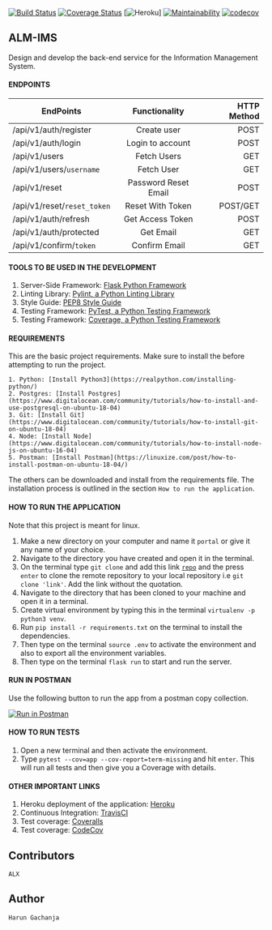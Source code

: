 [![Build Status](https://travis-ci.com/Arrotech/ALX-IMS.svg?branch=develop)](https://travis-ci.com/Arrotech/ALX-IMS) [![Coverage Status](https://coveralls.io/repos/github/Arrotech/ALX-IMS/badge.svg?branch=develop)](https://coveralls.io/github/Arrotech/ALX-IMS?branch=develop) [![Heroku](https://heroku-badge.herokuapp.com/?app=heroku-badge)] [![Maintainability](https://api.codeclimate.com/v1/badges/22a834de460f5310d730/maintainability)](https://codeclimate.com/github/Arrotech/ALX-IMS/maintainability) [![codecov](https://codecov.io/gh/Arrotech/ALX-IMS/branch/develop/graph/badge.svg)](https://codecov.io/gh/Arrotech/ALX-IMS)


## ALM-IMS

Design and develop the back-end service for the Information Management System.

#### ENDPOINTS

| EndPoints                     |           Functionality            | HTTP Method |
| ----------------------------- | :--------------------------------: | ----------: |
| /api/v1/auth/register         |            Create user             |        POST |
| /api/v1/auth/login            |          Login to account          |         POST |
| /api/v1/users                 |             Fetch Users            |        GET |
| /api/v1/users/`username`      |          Fetch User                |         GET |
| /api/v1/reset                 |           Password Reset Email     |         POST |
| /api/v1/reset/`reset_token`   |            Reset With Token        |         POST/GET |
| /api/v1/auth/refresh          |           Get Access Token         |      POST   |
| /api/v1/auth/protected        |       Get Email                    |         GET |
| /api/v1/confirm/`token`       |              Confirm Email         |        GET  |

#### TOOLS TO BE USED IN THE DEVELOPMENT

1. Server-Side Framework: [Flask Python Framework](http://flask.pocoo.org/)
2. Linting Library: [Pylint, a Python Linting Library](https://www.pylint.org/)
3. Style Guide: [PEP8 Style Guide](https://www.python.org/dev/peps/pep-0008/)
4. Testing Framework: [PyTest, a Python Testing Framework](https://docs.pytest.org/en/latest/)
5. Testing Framework: [Coverage, a Python Testing Framework](https://coverage.readthedocs.io/en/v4.5.x/)

#### REQUIREMENTS

This are the basic project requirements. Make sure to install the before attempting to run the project.

    1. Python: [Install Python3](https://realpython.com/installing-python/)
    2. Postgres: [Install Postgres](https://www.digitalocean.com/community/tutorials/how-to-install-and-use-postgresql-on-ubuntu-18-04)
    3. Git: [Install Git](https://www.digitalocean.com/community/tutorials/how-to-install-git-on-ubuntu-18-04)
    4. Node: [Install Node](https://www.digitalocean.com/community/tutorials/how-to-install-node-js-on-ubuntu-16-04)
    5. Postman: [Install Postman](https://linuxize.com/post/how-to-install-postman-on-ubuntu-18-04/)

The others can be downloaded and install from the requirements file. The installation process is outlined in the section `How to run the application`.

#### HOW TO RUN THE APPLICATION

Note that this project is meant for linux.

1.  Make a new directory on your computer and name it `portal` or give it any name of your choice.
2.  Navigate to the directory you have created and open it in the terminal.
3.  On the terminal type `git clone` and add this link <code>[repo](https://github.com/Arrotech/Portal/)</code> and the press `enter` to clone the remote repository to your local repository i.e `git clone 'link'`. Add the link without the quotation.
4.  Navigate to the directory that has been cloned to your machine and open it in a terminal.
5.  Create virtual environment by typing this in the terminal `virtualenv -p python3 venv`.
6.  Run `pip install -r requirements.txt` on the terminal to install the dependencies.
7.  Then type on the terminal `source .env` to activate the environment and also to export all the environment variables.
8.  Then type on the terminal `flask run` to start and run the server.

#### RUN IN POSTMAN

Use the following button to run the app from a postman copy collection.

[![Run in Postman](https://run.pstmn.io/button.svg)](https://app.getpostman.com/run-collection/019962cfc8b440792425)

#### HOW TO RUN TESTS

1.  Open a new terminal and then activate the environment.
2.  Type `pytest --cov=app --cov-report=term-missing` and hit `enter`. This will run all tests and then give you a Coverage with details.

#### OTHER IMPORTANT LINKS

1.  Heroku deployment of the application: [Heroku](https://alx-ims.herokuapp.com/)
2.  Continuous Integration: [TravisCI](https://travis-ci.com/github/Arrotech/ALX-IMS)
2.  Test coverage: [Coveralls](https://coveralls.io/github/Arrotech/ALX-IMS)
2.  Test coverage: [CodeCov](https://codecov.io/gh/Arrotech/ALX-IMS)

## Contributors

    ALX

## Author

    Harun Gachanja